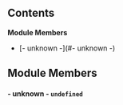 

## Contents

**Module Members**

- [- unknown -](#- unknown -)

## Module Members

#### <a name="- unknown -"></a>- unknown - `undefined`
